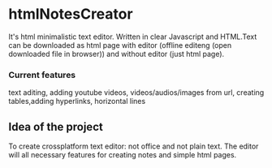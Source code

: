 # htmlNotesCreator
It's html minimalistic text editor. Written in clear Javascript and HTML.Text can be downloaded as html page with editor (offline editeng (open downloaded file in browser)) and without editor (just html page).
### Current features
text aditing, adding youtube videos, videos/audios/images from url, creating tables,adding hyperlinks, horizontal lines
## Idea of the project
To create crossplatform text editor: not office and not plain text. The editor will all necessary features for creating notes and simple html pages.
